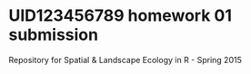UID123456789 homework 01 submission
========

Repository for Spatial &amp; Landscape Ecology in R - Spring 2015
